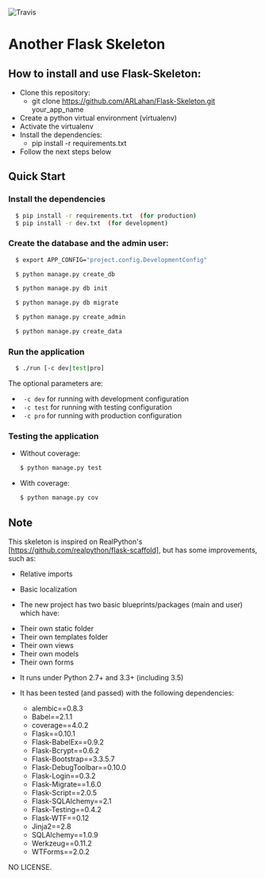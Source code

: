 ![Travis](https://travis-ci.org/ARLahan/Flask-Skeleton.svg "Travis")
# Another Flask Skeleton     
## How to install and use Flask-Skeleton:

  - Clone this repository:
    - git clone https://github.com/ARLahan/Flask-Skeleton.git your_app_name
  - Create a python virtual environment (virtualenv)
  - Activate the virtualenv
  - Install the dependencies:
    - pip install -r requirements.txt
  - Follow the next steps below

## Quick Start


### Install the dependencies

  ```sh
    $ pip install -r requirements.txt  (for production)
    $ pip install -r dev.txt  (for development)
  ```

### Create the database and the admin user:

```sh
  $ export APP_CONFIG="project.config.DevelopmentConfig"

  $ python manage.py create_db

  $ python manage.py db init

  $ python manage.py db migrate

  $ python manage.py create_admin

  $ python manage.py create_data
```

### Run the application

```sh
  $ ./run [-c dev|test|pro]
```
The optional parameters are:
   - ``` -c dev```      for running with development configuration
   - ``` -c test```     for running with testing configuration
   - ``` -c pro```      for running with production configuration


### Testing the application

 * Without coverage:

    ```sh
    $ python manage.py test
    ```

 * With coverage:

    ```sh
    $ python manage.py cov
    ```

## Note

This skeleton is inspired on
RealPython's [https://github.com/realpython/flask-scaffold],
but has some improvements, such as:

  * Relative imports

  * Basic localization

  * The new project has two basic blueprints/packages
    (main and user) which have:
   - Their own static folder
   - Their own templates folder
   - Their own views
   - Their own models
   - Their own forms

  * It runs under Python 2.7+ and 3.3+ (including 3.5)

  * It has been tested (and passed) with the following dependencies:

     - alembic==0.8.3
     - Babel==2.1.1
     - coverage==4.0.2
     - Flask==0.10.1
     - Flask-BabelEx==0.9.2
     - Flask-Bcrypt==0.6.2
     - Flask-Bootstrap==3.3.5.7
     - Flask-DebugToolbar==0.10.0
     - Flask-Login==0.3.2
     - Flask-Migrate==1.6.0
     - Flask-Script==2.0.5
     - Flask-SQLAlchemy==2.1
     - Flask-Testing==0.4.2
     - Flask-WTF==0.12
     - Jinja2==2.8
     - SQLAlchemy==1.0.9
     - Werkzeug==0.11.2
     - WTForms==2.0.2

NO LICENSE.
